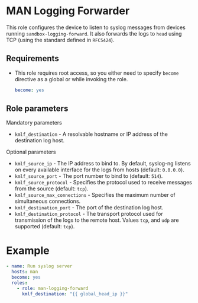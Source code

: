 # MAN Logging Forwarder

This role configures the device to listen to syslog messages from devices running `sandbox-logging-forward`. It also forwards the logs to `head` using TCP (using the standard defined in `RFC5424`).

## Requirements

* This role requires root access, so you either need to specify `become` directive as a global or while invoking the role.

    ```yaml
    become: yes
    ```

## Role parameters

Mandatory parameters
* `kmlf_destination` - A resolvable hostname or IP address of the destination log host.

Optional parameters
* `kmlf_source_ip` -  The IP address to bind to. By default, syslog-ng listens on every available interface for the logs from hosts (default: `0.0.0.0`).
* `kmlf_source_port` - The port number to bind to (default: `514`).
* `kmlf_source_protocol` - Specifies the protocol used to receive messages from the source (default: `tcp`).
* `kmlf_source_max_connections` - Specifies the maximum number of simultaneous connections.
* `kmlf_destination_port` - The port of the destination log host.
* `kmlf_destination_protocol` - The transport protocol used for transmission of the logs to the remote host. Values `tcp`, and `udp` are supported (default: `tcp`).

# Example

```yaml
- name: Run syslog server
  hosts: man
  become: yes
  roles:
    - role: man-logging-forward
      kmlf_destination: "{{ global_head_ip }}"
```
